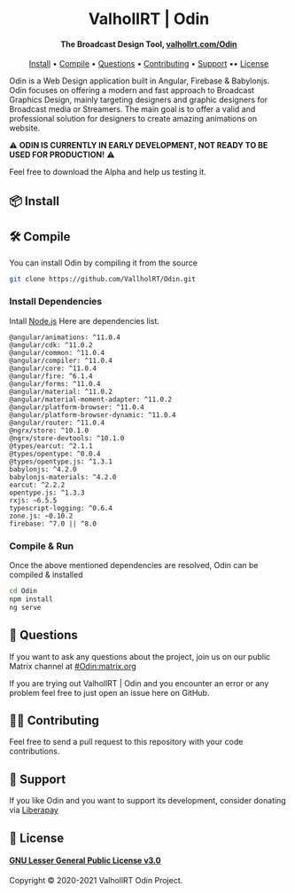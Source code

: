 <h1 align="center">
    ValhollRT | Odin
</h1>
<h4 align="center">The Broadcast Design Tool, <a href="Demo online">valhollrt.com/Odin</a></h4>
<p align="center">
    <a href="#-install">Install</a> •
    <a href="#-compile">Compile</a> •
    <a href="#-questions">Questions</a> •
    <a href="#-contributing">Contributing</a> •
    <a href="#-support">Support</a> ••
    <a href="#-license">License</a>
</p>


Odin is a Web Design application built in Angular, Firebase & Babylonjs. Odin focuses on offering a modern and fast approach to Broadcast Graphics Design, mainly targeting designers and graphic designers for Broadcast media or Streamers. The main goal is to offer a valid and professional solution for designers to create amazing animations on website.

⚠️ **ODIN IS CURRENTLY IN EARLY DEVELOPMENT, NOT READY TO BE USED FOR PRODUCTION!** ⚠️

Feel free to download the Alpha and help us testing it.

## 📦 Install

## 🛠 Compile

You can install Odin by compiling it from the source

```sh
git clone https://github.com/VallholRT/Odin.git
```

### Install Dependencies
Intall [Node.js](https://nodejs.org/es/)
Here are dependencies list.

    @angular/animations: ^11.0.4
    @angular/cdk: ^11.0.2
    @angular/common: ^11.0.4
    @angular/compiler: ^11.0.4
    @angular/core: ^11.0.4
    @angular/fire: ^6.1.4
    @angular/forms: ^11.0.4
    @angular/material: ^11.0.2
    @angular/material-moment-adapter: ^11.0.2
    @angular/platform-browser: ^11.0.4
    @angular/platform-browser-dynamic: ^11.0.4
    @angular/router: ^11.0.4
    @ngrx/store: ^10.1.0
    @ngrx/store-devtools: ^10.1.0
    @types/earcut: ^2.1.1
    @types/opentype: ^0.0.4
    @types/opentype.js: ^1.3.1
    babylonjs: ^4.2.0
    babylonjs-materials: ^4.2.0
    earcut: ^2.2.2
    opentype.js: ^1.3.3
    rxjs: ~6.5.5
    typescript-logging: ^0.6.4
    zone.js: ~0.10.2
    firebase: ^7.0 || ^8.0

### Compile &amp; Run

Once the above mentioned dependencies are resolved, Odin can be compiled &amp; installed

```sh
cd Odin
npm install
ng serve
```

## 🤔 Questions

If you want to ask any questions about the project, join us on our public Matrix channel at 
[#Odin:matrix.org](https://app.element.io/#/room/#odin:matrix.org)


If you are trying out ValhollRT | Odin and you encounter an error or any problem feel free to just open an issue here on GitHub.

## 👨‍💻 Contributing

Feel free to send a pull request to this repository with your code contributions.

## 🎉 Support

If you like Odin and you want to support its development, consider donating via [Liberapay](https://liberapay.com/Valhollrt/)

## 📜 License
#### [GNU Lesser General Public License v3.0](https://github.com/VallholRT/Odin/blob/master/LICENSE)

Copyright © 2020-2021 ValhollRT Odin Project.